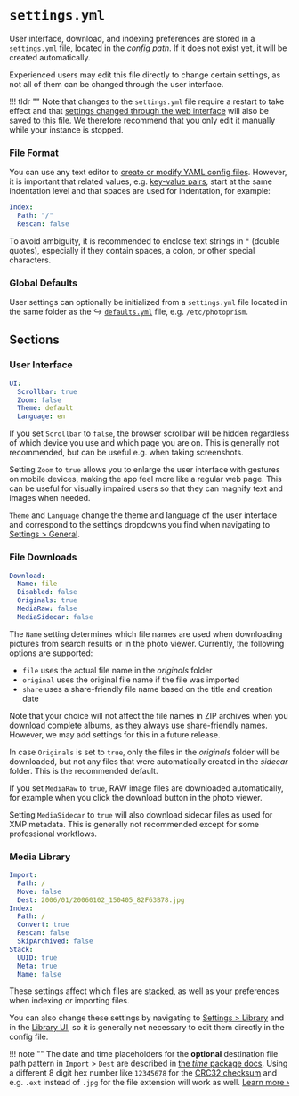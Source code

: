 # `settings.yml`

User interface, download, and indexing preferences are stored in a `settings.yml` file, located in the *config path*. If it does not exist yet, it will be created automatically.

Experienced users may edit this file directly to change certain settings, as not all of them can be changed through the user interface.

!!! tldr ""
    Note that changes to the `settings.yml` file require a restart to take effect and that [settings changed through the web interface](../../user-guide/settings/general.md) will also be saved to this file. We therefore recommend that you only edit it manually while your instance is stopped.

### File Format ###

You can use any text editor to [create or modify YAML config files](../../developer-guide/technologies/yaml.md). However, it is important that related values, e.g. [key-value pairs](../../developer-guide/technologies/yaml.md#key-value-pairs), start at the same indentation level and that spaces are used for indentation, for example:

```yaml
Index:
  Path: "/"
  Rescan: false
```

To avoid ambiguity, it is recommended to enclose text strings in `"` (double quotes), especially if they contain spaces, a colon, or other special characters.

### Global Defaults

User settings can optionally be initialized from a `settings.yml` file located in the same folder as the ↪ [`defaults.yml`](defaults.md) file, e.g. `/etc/photoprism`.

## Sections

### User Interface

```yaml
UI:
  Scrollbar: true
  Zoom: false
  Theme: default
  Language: en
```

If you set `Scrollbar` to `false`, the browser scrollbar will be hidden regardless of which device you use and which page you are on. This is generally not recommended, but can be useful e.g. when taking screenshots.

Setting `Zoom` to `true` allows you to enlarge the user interface with gestures on mobile devices, making the app feel more like a regular web page. This can be useful for visually impaired users so that they can magnify text and images when needed.

`Theme` and `Language` change the theme and language of the user interface and correspond to the settings dropdowns you find when navigating to [Settings > General](../../user-guide/settings/general.md).

### File Downloads

```yaml
Download:
  Name: file
  Disabled: false
  Originals: true
  MediaRaw: false
  MediaSidecar: false
```

The `Name` setting determines which file names are used when downloading pictures from search results or in the photo viewer. Currently, the following options are supported:

- `file` uses the actual file name in the *originals* folder
- `original` uses the original file name if the file was imported
- `share` uses a share-friendly file name based on the title and creation date

Note that your choice will not affect the file names in ZIP archives when you download complete albums, as they always use share-friendly names. However, we may add settings for this in a future release.

In case `Originals` is set to `true`, only the files in the *originals* folder will be downloaded, but not any files that were automatically created in the *sidecar* folder. This is the recommended default.

If you set `MediaRaw` to `true`, RAW image files are downloaded automatically, for example when you click the download button in the photo viewer.

Setting `MediaSidecar` to `true` will also download sidecar files as used for XMP metadata. This is generally not recommended except for some professional workflows.

### Media Library

```yaml
Import:
  Path: /
  Move: false
  Dest: 2006/01/20060102_150405_82F63B78.jpg
Index:
  Path: /
  Convert: true
  Rescan: false
  SkipArchived: false
Stack:
  UUID: true
  Meta: true
  Name: false
```

These settings affect which files are [stacked](../../user-guide/organize/stacks.md), as well as your preferences when indexing or importing files.

You can also change these settings by navigating to [Settings > Library](../../user-guide/settings/library.md#stacks) and in the [Library UI](../../user-guide/library/originals.md), so it is generally not necessary to edit them directly in the config file.

!!! note ""
    The date and time placeholders for the **optional** destination file path pattern in `Import` > `Dest` are described in [the *time* package docs](https://pkg.go.dev/time#Layout). Using a different 8 digit hex number like `12345678` for the [CRC32 checksum](https://en.wikipedia.org/wiki/Cyclic_redundancy_check) and e.g. `.ext` instead of `.jpg` for the file extension will work as well. [Learn more ›](../../user-guide/library/import.md#changing-the-import-file-path)